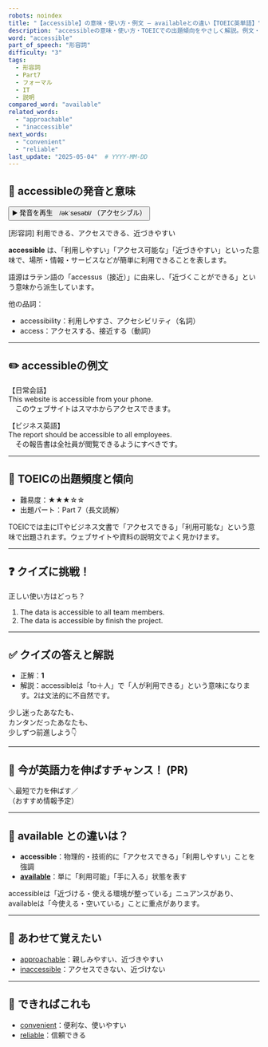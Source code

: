 ```yaml
---
robots: noindex
title: "【accessible】の意味・使い方・例文 ― availableとの違い【TOEIC英単語】"
description: "accessibleの意味・使い方・TOEICでの出題傾向をやさしく解説。例文・クイズ付きでavailableとの違いもわかりやすく学べます。"
word: "accessible"
part_of_speech: "形容詞"
difficulty: "3"
tags:
  - 形容詞
  - Part7
  - フォーマル
  - IT
  - 説明
compared_word: "available"
related_words:
  - "approachable"
  - "inaccessible"
next_words:
  - "convenient"
  - "reliable"
last_update: "2025-05-04"  # YYYY-MM-DD
---
```


## 🔰 accessibleの発音と意味

<button class="play-audio" onclick="playTTS('accessible')">
  <span class="play-audio-main">
    ▶️ 発音を再生　/əkˈsesəbl/
  </span>
  <span class="play-audio-sub">
    （アクセシブル）
  </span>
</button>

[形容詞] 利用できる、アクセスできる、近づきやすい

**accessible** は、「利用しやすい」「アクセス可能な」「近づきやすい」といった意味で、場所・情報・サービスなどが簡単に利用できることを表します。

語源はラテン語の「accessus（接近）」に由来し、「近づくことができる」という意味から派生しています。

他の品詞：  
- accessibility：利用しやすさ、アクセシビリティ（名詞）
- access：アクセスする、接近する（動詞）

---

## ✏️ accessibleの例文

【日常会話】  
This website is accessible from your phone.  
　このウェブサイトはスマホからアクセスできます。

【ビジネス英語】  
The report should be accessible to all employees.  
　その報告書は全社員が閲覧できるようにすべきです。

---

## 🎯 TOEICの出題頻度と傾向

- 難易度：★★★☆☆
- 出題パート：Part 7（長文読解）

TOEICでは主にITやビジネス文書で「アクセスできる」「利用可能な」という意味で出題されます。ウェブサイトや資料の説明文でよく見かけます。

---

## ❓ クイズに挑戦！

正しい使い方はどっち？

1. The data is accessible to all team members.  
2. The data is accessible by finish the project.

---

## ✅ クイズの答えと解説

- 正解：**1**
- 解説：accessibleは「to＋人」で「人が利用できる」という意味になります。2は文法的に不自然です。

少し迷ったあなたも、  
カンタンだったあなたも、  
少しずつ前進しよう👇️

---

## 🚀 今が英語力を伸ばすチャンス！ (PR)

<div class="info-center">
＼最短で力を伸ばす／<br>  
（おすすめ情報予定）
</div>

---

## 🤔  available との違いは？

- **accessible**：物理的・技術的に「アクセスできる」「利用しやすい」ことを強調
- **[available](/word/available)**：単に「利用可能」「手に入る」状態を表す

accessibleは「近づける・使える環境が整っている」ニュアンスがあり、availableは「今使える・空いている」ことに重点があります。

---

## 🧩 あわせて覚えたい

- [approachable](/word/approachable)：親しみやすい、近づきやすい
- [inaccessible](/word/inaccessible)：アクセスできない、近づけない

---

## 📖 できればこれも

- [convenient](/word/convenient)：便利な、使いやすい
- [reliable](/word/reliable)：信頼できる

<!-- cvid: aid05_bid01 -->
